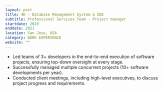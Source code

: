 ```yaml
---
layout: post
title: 4D – Database Management System & IDE
subtitle: Professional Services Team - Project manager
startdate: 2019
enddate: 2021
location: San Jose, USA
category: WORK EXPERIENCE
website: ""
---
```

- Led teams of 3+ developers in the end-to-end execution of software projects, ensuring top-down oversight at every stage.
- Successfully managed multiple concurrent projects (10+ software developments per year).
- Conducted client meetings, including high-level executives, to discuss project progress and requirements.
